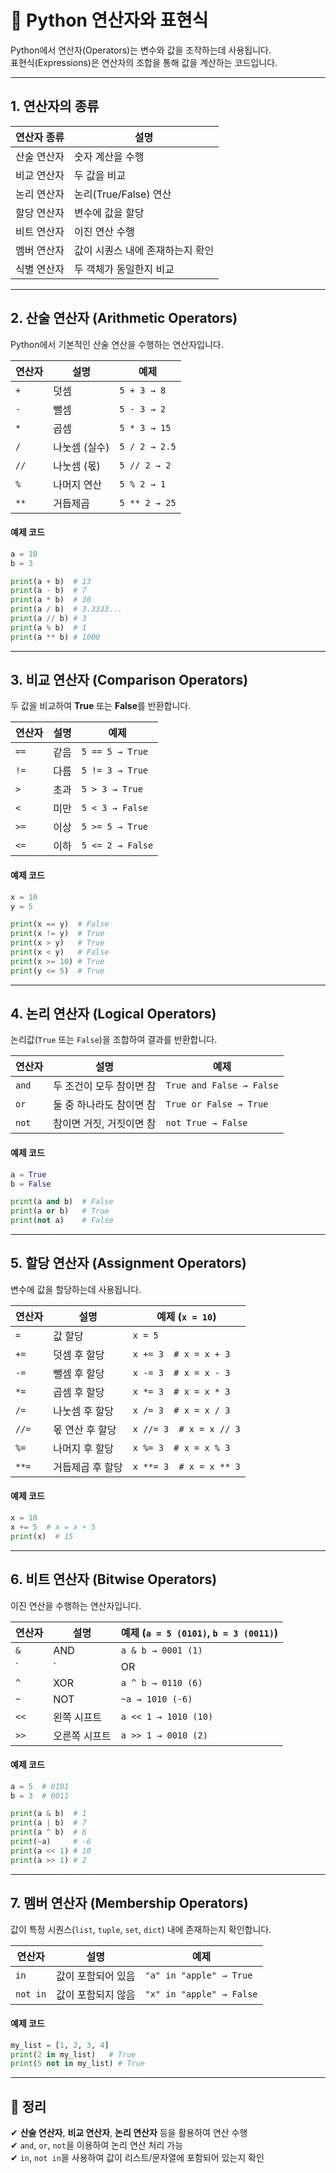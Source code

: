 # 📌 Python 연산자와 표현식

Python에서 연산자(Operators)는 변수와 값을 조작하는데 사용됩니다.  
표현식(Expressions)은 연산자의 조합을 통해 값을 계산하는 코드입니다.

---

## 1. 연산자의 종류

| 연산자 종류 | 설명 |
|------------|----------------------|
| 산술 연산자 | 숫자 계산을 수행 |
| 비교 연산자 | 두 값을 비교 |
| 논리 연산자 | 논리(True/False) 연산 |
| 할당 연산자 | 변수에 값을 할당 |
| 비트 연산자 | 이진 연산 수행 |
| 멤버 연산자 | 값이 시퀀스 내에 존재하는지 확인 |
| 식별 연산자 | 두 객체가 동일한지 비교 |

---

## 2. 산술 연산자 (Arithmetic Operators)

Python에서 기본적인 산술 연산을 수행하는 연산자입니다.

| 연산자 | 설명 | 예제 |
|--------|----------------|--------------|
| `+` | 덧셈 | `5 + 3 → 8` |
| `-` | 뺄셈 | `5 - 3 → 2` |
| `*` | 곱셈 | `5 * 3 → 15` |
| `/` | 나눗셈 (실수) | `5 / 2 → 2.5` |
| `//` | 나눗셈 (몫) | `5 // 2 → 2` |
| `%` | 나머지 연산 | `5 % 2 → 1` |
| `**` | 거듭제곱 | `5 ** 2 → 25` |

#### 예제 코드
```python
a = 10
b = 3

print(a + b)  # 13
print(a - b)  # 7
print(a * b)  # 30
print(a / b)  # 3.3333...
print(a // b) # 3
print(a % b)  # 1
print(a ** b) # 1000
```

---

## 3. 비교 연산자 (Comparison Operators)

두 값을 비교하여 **True** 또는 **False**를 반환합니다.

| 연산자 | 설명 | 예제 |
|--------|----------------|--------------|
| `==` | 같음 | `5 == 5 → True` |
| `!=` | 다름 | `5 != 3 → True` |
| `>` | 초과 | `5 > 3 → True` |
| `<` | 미만 | `5 < 3 → False` |
| `>=` | 이상 | `5 >= 5 → True` |
| `<=` | 이하 | `5 <= 2 → False` |

#### 예제 코드
```python
x = 10
y = 5

print(x == y)  # False
print(x != y)  # True
print(x > y)   # True
print(x < y)   # False
print(x >= 10) # True
print(y <= 5)  # True
```

---

## 4. 논리 연산자 (Logical Operators)

논리값(`True` 또는 `False`)을 조합하여 결과를 반환합니다.

| 연산자 | 설명 | 예제 |
|--------|----------------|-----------------|
| `and` | 두 조건이 모두 참이면 참 | `True and False → False` |
| `or` | 둘 중 하나라도 참이면 참 | `True or False → True` |
| `not` | 참이면 거짓, 거짓이면 참 | `not True → False` |

#### 예제 코드
```python
a = True
b = False

print(a and b)  # False
print(a or b)   # True
print(not a)    # False
```

---

## 5. 할당 연산자 (Assignment Operators)

변수에 값을 할당하는데 사용됩니다.

| 연산자 | 설명 | 예제 (`x = 10`) |
|--------|-----------------|----------------|
| `=` | 값 할당 | `x = 5` |
| `+=` | 덧셈 후 할당 | `x += 3  # x = x + 3` |
| `-=` | 뺄셈 후 할당 | `x -= 3  # x = x - 3` |
| `*=` | 곱셈 후 할당 | `x *= 3  # x = x * 3` |
| `/=` | 나눗셈 후 할당 | `x /= 3  # x = x / 3` |
| `//=` | 몫 연산 후 할당 | `x //= 3  # x = x // 3` |
| `%=` | 나머지 후 할당 | `x %= 3  # x = x % 3` |
| `**=` | 거듭제곱 후 할당 | `x **= 3  # x = x ** 3` |

#### 예제 코드
```python
x = 10
x += 5  # x = x + 5
print(x)  # 15
```

---

## 6. 비트 연산자 (Bitwise Operators)

이진 연산을 수행하는 연산자입니다.

| 연산자 | 설명 | 예제 (`a = 5 (0101)`, `b = 3 (0011)`) |
|--------|----------------|----------------|
| `&` | AND | `a & b → 0001 (1)` |
| `|` | OR | `a | b → 0111 (7)` |
| `^` | XOR | `a ^ b → 0110 (6)` |
| `~` | NOT | `~a → 1010 (-6)` |
| `<<` | 왼쪽 시프트 | `a << 1 → 1010 (10)` |
| `>>` | 오른쪽 시프트 | `a >> 1 → 0010 (2)` |

#### 예제 코드
```python
a = 5  # 0101
b = 3  # 0011

print(a & b)  # 1
print(a | b)  # 7
print(a ^ b)  # 6
print(~a)     # -6
print(a << 1) # 10
print(a >> 1) # 2
```

---

## 7. 멤버 연산자 (Membership Operators)

값이 특정 시퀀스(`list`, `tuple`, `set`, `dict`) 내에 존재하는지 확인합니다.

| 연산자 | 설명 | 예제 |
|--------|----------------|----------------|
| `in` | 값이 포함되어 있음 | `"a" in "apple" → True` |
| `not in` | 값이 포함되지 않음 | `"x" in "apple" → False` |

#### 예제 코드
```python
my_list = [1, 2, 3, 4]
print(2 in my_list)   # True
print(5 not in my_list) # True
```

---

## 🎯 정리

✔ **산술 연산자**, **비교 연산자**, **논리 연산자** 등을 활용하여 연산 수행  
✔ `and`, `or`, `not`을 이용하여 논리 연산 처리 가능  
✔ `in`, `not in`을 사용하여 값이 리스트/문자열에 포함되어 있는지 확인  
